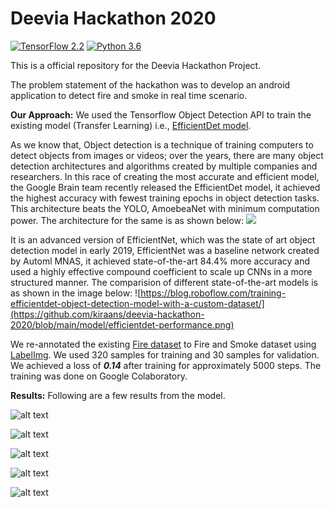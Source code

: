 # Deevia Hackathon 2020 

[![TensorFlow 2.2](https://img.shields.io/badge/TensorFlow-2.2-FF6F00?logo=tensorflow)](https://github.com/tensorflow/tensorflow/releases/tag/v2.2.0)
[![Python 3.6](https://img.shields.io/badge/Python-3.6-3776AB)](https://www.python.org/downloads/release/python-360/)

This is a official repository for the Deevia Hackathon Project.

The problem statement of the hackathon was to develop an android application to detect fire and smoke in real time scenario.

**Our Approach:** We used the Tensorflow Object Detection API to train the existing model (Transfer Learning) i.e., [EfficientDet model](http://download.tensorflow.org/models/object_detection/tf2/20200711/efficientdet_d0_coco17_tpu-32.tar.gz).

As we know that, Object detection is a technique of training computers to detect objects from images or videos; over the years, there are many object detection architectures and algorithms created by multiple companies and researchers. In this race of creating the most accurate and efficient model, the Google Brain team recently released the EfficientDet model, it achieved the highest accuracy with fewest training epochs in object detection tasks. This architecture beats the YOLO, AmoebeaNet with minimum computation power. The architecture for the same is as shown below:
![](https://1.bp.blogspot.com/-MQO5qKuTT8c/XpdE8_IwpsI/AAAAAAAAFtg/mSjhF2ws5FYxwcHN6h9_l5DqYzQlNYJwwCLcBGAsYHQ/s1600/image1.png)

It is an advanced version of EfficientNet, which was the state of art object detection model in early 2019, EfficientNet was a baseline network created by Automl MNAS, it achieved state-of-the-art 84.4% more accuracy and used a highly effective compound coefficient to scale up CNNs in a more structured manner.
The comparision of different state-of-the-art models is as shown in the image below: ![https://blog.roboflow.com/training-efficientdet-object-detection-model-with-a-custom-dataset/](https://github.com/kiraans/deevia-hackathon-2020/blob/main/model/efficientdet-performance.png)

We re-annotated the existing [Fire dataset](https://github.com/OlafenwaMoses/FireNET/releases/download/v1.0/fire-dataset.zip) to Fire and Smoke dataset using [LabelImg](https://github.com/tzutalin/labelImg). We used 320 samples for training and 30 samples for validation. 
We achieved a loss of ***0.14*** after training for approximately 5000 steps. The training was done on Google Colaboratory.

**Results:**
Following are a few results from the model.

![alt text](https://github.com/kiraans/deevia-hackathon-2020/blob/main/result-images/download%20(1).png "Results")

![alt text](https://github.com/kiraans/deevia-hackathon-2020/blob/main/result-images/download%20(3).png "Results")

![alt text](https://github.com/kiraans/deevia-hackathon-2020/blob/main/result-images/download%20(15).png "Results")

![alt text](https://github.com/kiraans/deevia-hackathon-2020/blob/main/result-images/download%20(6).png "Results")

![alt text](https://github.com/kiraans/deevia-hackathon-2020/blob/main/result-images/download%20(28).png "Results")
